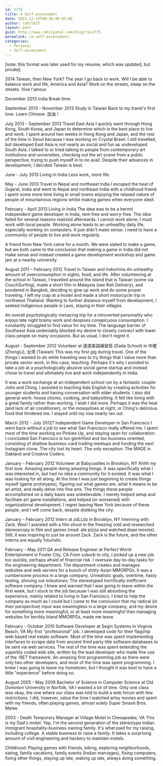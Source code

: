 ```yaml
---
id: 1775
title: A Self-assessment
date: 2013-12-15T08:30:40-05:00
author: rahil627
layout: post
guid: http://www.rahilpatel.com/blog/?p=1775
permalink: /a-self-assessment/
categories:
  - Personal
  - Self-assessment
---
```

[note: this format was later used for my resume, which was updated, but private]

2014
Taiwan, then New York?
The year I go back to work. Will I be able to balance work and life, America and Asia? Work on the streets, sleep on the streets. Vive l'amour.

December 2013
India
Break time.

September 2013 - November 2013
Study in Taiwan
Back to my travel's first love. Learn Chinese. 加油！

July 2013 - September 2013
Travel East Asia
I quickly went through Hong Kong, South Korea, and Japan to determine which is the best place to live and work. I spent around two weeks in Hong Kong and Japan, and the rest of the time in Seoul because I was working on Crystal Brawl. I still travelled, but developed East Asia is not nearly as social and fun as undeveloped South Asia. I talked to or tried talking to people from contemporary art institutions and universities, checking out the art scene from a public perspective, trying to push myself in to no avail. Despite their advances in development, I decided Taiwan is best.

June - July 2013
Living in India
Less work, more life.

May - June 2013
Travel in Nepal and northeast India
I escaped the heat of Gujarat, India and went to Nepal and northeast India with a childhood friend. I spent some more time living in small towns enjoying the relaxed nature of people of mountainous regions whilst making games when everyone slept.

February - April 2013
Living in India
The idea was to be a hermit independent game developer in India, rent-free and worry-free. The idea failed for several reasons realized afterwards. I cannot work alone; I must work with local people. Working alone leads to an unhealthy daily life, especially working on computers. It just didn't make sense. I need to have a community of people to live and work regularly.

A friend from New York came for a month. We were slated to make a game, but we both came to the conclusion that making a game in India did not make sense and instead created a game development workshop and game jam at a nearby university.

August 2011 – February 2012
Travel in Taiwan and Indochina
An unhealthy amount of overconsumption in sights, food, and life. After volunteering at the school in Taiwan, I travelled around the island that is Taiwan (some via CouchSurfing), made a short film in Malaysia (see Roti Delivery), and pondered in Bangkok, deciding to give up work and do some proper traveling. I left my crap at a hostel and made a short motorcycle trip in northwest Thailand. Wanting to further distance myself from development, I seeked indigenous people in Laos, staying in their villages.

An overall psychologically menacing trip for a introverted personality who enjoys late night brainy work and despises conspicuous consumption. I constantly struggled to find value for my time. The language barrier of Southeast Asia undeniably blocked my desire to closely connect with lower class people on many occasions. But as usual, I don't regret it.

August - September 2012
Volunteer at 達達美語補習班 (Dada School) in 中壢 (ZhongLi), 台湾 (Taiwan)
This was my first gig during travel. One of the things I wanted to do while traveling was to try things that I value more than private sector work, in this case, teaching. Perhaps it's why I avoided to take a job at a psychologically abusive social game startup and instead chose to travel and ultimately live and work independently in India.

It was a work exchange at an independent school run by a fantastic couple: John and Ching. I assisted in teaching kids English by creating activities for younger students and having conversation with elder students. I also did general work: house chores, cooking, and babysitting. It felt like living with a great family rather than working. I wish I did more. Perhaps it was the heat (and lack of air conditioner), or the mosquitoes at night, or Ching's delicious food that hindered me. I stayed until my visa nearly ran out.

March 2012 - July 2012?
Independent Game Developer in San Francisco
I went back without a job to see what San Francisco really offered me. I spent most of the time working on Pinkies Up, and staying open for collaboration. I concluded San Francisco is too gentrified and too business oriented, consisting of shallow business-card trading meetups and funding the next Instagram clone. The city lost its heart. The only exception: The MADE in Oakland and Creative Coders.

January - February 2012
Volunteer at Babycastles in Brooklyn, NY
Ahhh my first love. Amazing people doing amazing things. It was specifically what I was interested in, but had no idea a community for it existed. It was what I was looking for all along. At the time I was just beginning to create things myself (game prototypes), figuring out what games are, what it means to be an artist, and really delve into fine arts. The things these people accomplished on a daily basis was unbelievable. I merely helped setup and facilitate art game installations, and helped (or worsened) with organizational development. I regret leaving New York because of these people, and I will come back, despite disliking the city.

January - February 2012
Intern at zdLLdz in Brooklyn, NY
Interning with Zack. Woo! I assisted with a film shoot in the freezing cold and researched stereoscopy in film and games (read: ate pizza and watched dope movies). Still, it was inspiring to just be around Zack. Zack is the future, and the other interns are equally futuristic.

February - May 2011
QA and Release Engineer at Perfect World Entertainment in Foster City, CA
From suburb to city, I picked up a new job too quickly, perhaps afraid of financial risk. I oversaw day-to-day tasks for the engineering department. The department creates and manages websites and web servers for a bunch of shitty Asian MMORPGs. It was a cumbersome process in a large company. Unrealistic goals, overtime, hasty testing, shoving out *milestones*; The stereotyped horrifically inefficient software company. I knew and warned that I was going to leave within the first week, but I stuck to the job because I was still absorbing the experience, mainly related to living in San Francisco. I tried to help the company as much as I could but I came to the conclusion that my radical (in their perspective) input was meaningless in a large company, and my desire for something more meaningful, or at least more meaningful than managing websites for terribly bland MMORPGs, made me leave.

February - October 2010
Software Developer at Segin Systems in Virginia Beach, VA
My first "professional" job. I developed code for their flagship web based real estate software. Most of the time was spent implementing interfaces to scrape data from ancient third party title software databases to be sent via web services. The rest of the time was spent extending the superbly coded web site, written by the lead developer who made fine use of the .NET framework. An amazing first programming job as there were only two other developers, and most of the time was spent programming. I knew I was going to leave my hometown, but I thought it was best to have a little "experience" before doing so.

August 2005 - May 2009
Bachelor of Science in Computer Science at Old Dominion University in Norfolk, VA
I wasted a lot of time. Only one class was okay, the one where our class was told to build a web forum with few restrictions. I did, however, value the time I watched artsy movies and spent with my friends, often playing games, almost solely Super Smash Bros. Melee.

2003 - Death
Temporary Manager at Village Motel in Chesapeake, VA
This is my Dad's motel. Yep, I'm the second generation of the stereotype Indian immigrant hospitality-business owning family. It's what paid for my raising, including college. A stable business to raise a family. It takes a surprising amount of civil engineering and hackery to maintain motels.

Childhood:
Playing games with friends, biking, exploring neighborhoods, eating, family vacations, family events (Indian marriages), fixing computers, fixing other things, staying up late, waking up late, always doing something.
